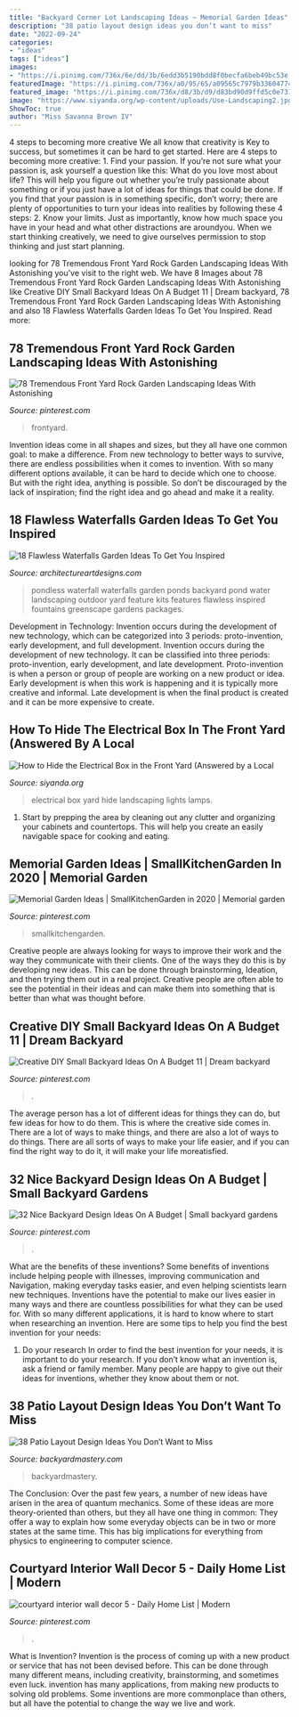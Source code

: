 ```yaml
---
title: "Backyard Corner Lot Landscaping Ideas ~ Memorial Garden Ideas"
description: "38 patio layout design ideas you don’t want to miss"
date: "2022-09-24"
categories:
- "ideas"
tags: ["ideas"]
images:
- "https://i.pinimg.com/736x/6e/dd/3b/6edd3b5190bdd8f0becfa6beb49bc53e.jpg"
featuredImage: "https://i.pinimg.com/736x/a0/95/65/a09565c7979b3360477407d9c7326f9b.jpg"
featured_image: "https://i.pinimg.com/736x/d8/3b/d9/d83bd90d9ffd5c0e731d7c029d89773f.jpg"
image: "https://www.siyanda.org/wp-content/uploads/Use-Landscaping2.jpg"
ShowToc: true
author: "Miss Savanna Brown IV"
---
```



4 steps to becoming more creative
We all know that creativity is Key to success, but sometimes it can be hard to get started. Here are 4 steps to becoming more creative: 1. Find your passion. If you’re not sure what your passion is, ask yourself a question like this: What do you love most about life? This will help you figure out whether you’re truly passionate about something or if you just have a lot of ideas for things that could be done. If you find that your passion is in something specific, don’t worry; there are plenty of opportunities to turn your ideas into realities by following these 4 steps: 
2. Know your limits. Just as importantly, know how much space you have in your head and what other distractions are aroundyou. When we start thinking creatively, we need to give ourselves permission to stop thinking and just start planning.

	

		
looking for 78 Tremendous Front Yard Rock Garden Landscaping Ideas With Astonishing you've visit to the right web. We have 8 Images about 78 Tremendous Front Yard Rock Garden Landscaping Ideas With Astonishing like Creative DIY Small Backyard Ideas On A Budget 11 | Dream backyard, 78 Tremendous Front Yard Rock Garden Landscaping Ideas With Astonishing and also 18 Flawless Waterfalls Garden Ideas To Get You Inspired. Read more:
		
    
## 78 Tremendous Front Yard Rock Garden Landscaping Ideas With Astonishing

<img loading=lazy src="https://i.pinimg.com/736x/07/70/e3/0770e3e880c389054346506aa8b95ccd.jpg" onerror="this.onerror=null;this.src='https://tse1.mm.bing.net/th?id=OIP.oUZ9d2hRD9meNc_Gva9WwgHaJ4&amp;pid=15.1';" alt="78 Tremendous Front Yard Rock Garden Landscaping Ideas With Astonishing">

_Source: pinterest.com_

>frontyard. 

	

Invention ideas come in all shapes and sizes, but they all have one common goal: to make a difference. From new technology to better ways to survive, there are endless possibilities when it comes to invention. With so many different options available, it can be hard to decide which one to choose. But with the right idea, anything is possible. So don’t be discouraged by the lack of inspiration; find the right idea and go ahead and make it a reality.

    
## 18 Flawless Waterfalls Garden Ideas To Get You Inspired

<img loading=lazy src="http://www.architectureartdesigns.com/wp-content/uploads/2015/05/119.jpg" onerror="this.onerror=null;this.src='https://tse4.mm.bing.net/th?id=OIP.FiX9x1e6o6uuetKnJ-oZaQHaFi&amp;pid=15.1';" alt="18 Flawless Waterfalls Garden Ideas To Get You Inspired">

_Source: architectureartdesigns.com_

>pondless waterfall waterfalls garden ponds backyard pond water landscaping outdoor yard feature kits features flawless inspired fountains greenscape gardens packages. 

	

Development in Technology: Invention occurs during the development of new technology, which can be categorized into 3 periods: proto-invention, early development, and full development.
Invention occurs during the development of new technology. It can be classified into three periods: proto-invention, early development, and late development. Proto-invention is when a person or group of people are working on a new product or idea. Early development is when this work is happening and it is typically more creative and informal. Late development is when the final product is created and it can be more expensive to create.

    
## How To Hide The Electrical Box In The Front Yard (Answered By A Local

<img loading=lazy src="https://www.siyanda.org/wp-content/uploads/Use-Landscaping2.jpg" onerror="this.onerror=null;this.src='https://tse2.mm.bing.net/th?id=OIP.dksv3BFp-AYh6jLeRPyi_wAAAA&amp;pid=15.1';" alt="How to Hide the Electrical Box in the Front Yard (Answered by a Local">

_Source: siyanda.org_

>electrical box yard hide landscaping lights lamps. 

	

1. Start by prepping the area by cleaning out any clutter and organizing your cabinets and countertops. This will help you create an easily navigable space for cooking and eating.

    
## Memorial Garden Ideas | SmallKitchenGarden In 2020 | Memorial Garden

<img loading=lazy src="https://i.pinimg.com/736x/9d/0e/97/9d0e978353c5197326c5c8c7a5bc6960.jpg" onerror="this.onerror=null;this.src='https://tse4.mm.bing.net/th?id=OIP.btYrajM-tvB4p7T2fUReDgHaLH&amp;pid=15.1';" alt="Memorial Garden Ideas | SmallKitchenGarden in 2020 | Memorial garden">

_Source: pinterest.com_

>smallkitchengarden. 

	

Creative people are always looking for ways to improve their work and the way they communicate with their clients. One of the ways they do this is by developing new ideas. This can be done through brainstorming, Ideation, and then trying them out in a real project. Creative people are often able to see the potential in their ideas and can make them into something that is better than what was thought before.

    
## Creative DIY Small Backyard Ideas On A Budget 11 | Dream Backyard

<img loading=lazy src="https://i.pinimg.com/736x/d8/3b/d9/d83bd90d9ffd5c0e731d7c029d89773f.jpg" onerror="this.onerror=null;this.src='https://tse2.mm.bing.net/th?id=OIP.KjbwCFE9P7UZl2t6DnHEHgHaNJ&amp;pid=15.1';" alt="Creative DIY Small Backyard Ideas On A Budget 11 | Dream backyard">

_Source: pinterest.com_

>. 

	

The average person has a lot of different ideas for things they can do, but few ideas for how to do them. This is where the creative side comes in. There are a lot of ways to make things, and there are also a lot of ways to do things. There are all sorts of ways to make your life easier, and if you can find the right way to do it, it will make your life moreatisfied.

    
## 32 Nice Backyard Design Ideas On A Budget | Small Backyard Gardens

<img loading=lazy src="https://i.pinimg.com/736x/a0/95/65/a09565c7979b3360477407d9c7326f9b.jpg" onerror="this.onerror=null;this.src='https://tse1.mm.bing.net/th?id=OIP.nV780_jKezry0LXE1bJb5wHaLI&amp;pid=15.1';" alt="32 Nice Backyard Design Ideas On A Budget | Small backyard gardens">

_Source: pinterest.com_

>. 

	

What are the benefits of these inventions?
Some benefits of inventions include helping people with illnesses, improving communication and Navigation, making everyday tasks easier, and even helping scientists learn new techniques. Inventions have the potential to make our lives easier in many ways and there are countless possibilities for what they can be used for. With so many different applications, it is hard to know where to start when researching an invention. Here are some tips to help you find the best invention for your needs:
1) Do your research
In order to find the best invention for your needs, it is important to do your research. If you don’t know what an invention is, ask a friend or family member. Many people are happy to give out their ideas for inventions, whether they know about them or not.

    
## 38 Patio Layout Design Ideas You Don’t Want To Miss

<img loading=lazy src="http://backyardmastery.com/wp-content/uploads/2017/05/1-patio-layout-design-ideas.jpg" onerror="this.onerror=null;this.src='https://tse1.mm.bing.net/th?id=OIP.0s28DLBz0f4BYufKV3OzZQHaI9&amp;pid=15.1';" alt="38 Patio Layout Design Ideas You Don’t Want to Miss">

_Source: backyardmastery.com_

>backyardmastery. 

	

The Conclusion:
Over the past few years, a number of new ideas have arisen in the area of quantum mechanics. Some of these ideas are more theory-oriented than others, but they all have one thing in common: They offer a way to explain how some everyday objects can be in two or more states at the same time. This has big implications for everything from physics to engineering to computer science.

    
## Courtyard Interior Wall Decor 5 - Daily Home List | Modern

<img loading=lazy src="https://i.pinimg.com/736x/6e/dd/3b/6edd3b5190bdd8f0becfa6beb49bc53e.jpg" onerror="this.onerror=null;this.src='https://tse4.mm.bing.net/th?id=OIP.V2e-y3hXKN3qiFBy_4RY_AHaJ4&amp;pid=15.1';" alt="courtyard interior wall decor 5 - Daily Home List | Modern">

_Source: pinterest.com_

>. 

	

What is Invention?
Invention is the process of coming up with a new product or service that has not been devised before. This can be done through many different means, including creativity, brainstorming, and sometimes even luck. invention has many applications, from making new products to solving old problems. Some inventions are more commonplace than others, but all have the potential to change the way we live and work.

